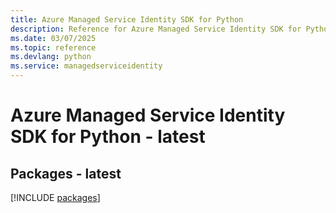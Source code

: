 ```yaml
---
title: Azure Managed Service Identity SDK for Python
description: Reference for Azure Managed Service Identity SDK for Python
ms.date: 03/07/2025
ms.topic: reference
ms.devlang: python
ms.service: managedserviceidentity
---
```

# Azure Managed Service Identity SDK for Python - latest
## Packages - latest
[!INCLUDE [packages](managed-service-identity-index.md)]